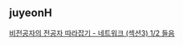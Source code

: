 <h2>juyeonH</h2><a href="https://mycodeplayground66.notion.site/6d2fa1476d1e4440926e5da2124a901e?pvs=4">비전공자의 전공자 따라잡기 - 네트워크 (섹션3) 1/2 들음</a>